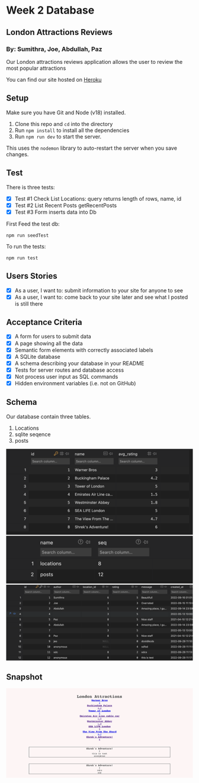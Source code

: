 # Week 2 Database

## London Attractions Reviews

### By: Sumithra, Joe, Abdullah, Paz

Our London attractions reviews application allows the user to review the most popular attractions

You can find our site hosted on [Heroku](https://london-attractions.herokuapp.com/)

## Setup

Make sure you have Git and Node (v18) installed.

1. Clone this repo and `cd` into the directory
2. Run `npm install` to install all the dependencies
3. Run `npm run dev` to start the server.

This uses the `nodemon` library to auto-restart the server when you save changes.

## Test

There is three tests:
- [x] Test #1 Check List Locations: query returns length of rows, name, id
- [x] Test #2 List Recent Posts getRecentPosts
- [x] Test #3 Form inserts data into Db

First Feed the test db:
```
npm run seedTest
```

To run the tests:
```
npm run test
```

## Users Stories

- [x] As a user, I want to: submit information to your site for anyone to see
- [x] As a user, I want to: come back to your site later and see what I posted is still there

## Acceptance Criteria

- [x] A form for users to submit data
- [x] A page showing all the data
- [x] Semantic form elements with correctly associated labels
- [x] A SQLite database
- [x] A schema describing your database in your README
- [x] Tests for server routes and database access
- [x] Not process user input as SQL commands
- [x] Hidden environment variables (i.e. not on GitHub)

## Schema

Our database contain three tables.

1. Locations
2. sqlite seqence
3. posts

![image](Images/table_1.png)
![image](Images/table_2.png)
![image](Images/table_3.png)

## Snapshot

![image](Images/reviews.png)
